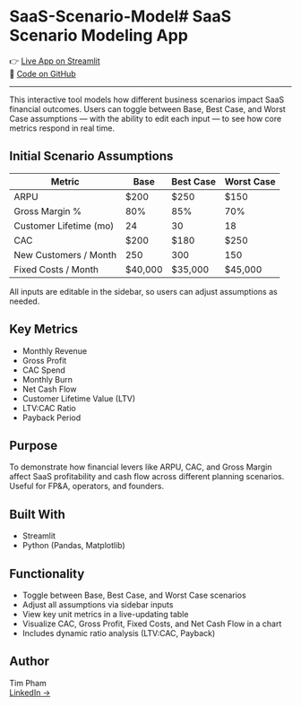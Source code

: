 # SaaS-Scenario-Model# SaaS Scenario Modeling App

👉 [Live App on Streamlit](https://saas-scenario-model-app-bqh8w6p52shrs9urxlaje7.streamlit.app)  
📁 [Code on GitHub](https://github.com/TimothyTPham/SaaS-Scenario-Model-Streamlit)

---

This interactive tool models how different business scenarios impact SaaS financial outcomes. Users can toggle between Base, Best Case, and Worst Case assumptions — with the ability to edit each input — to see how core metrics respond in real time.

## Initial Scenario Assumptions

| Metric                   | Base      | Best Case | Worst Case |
|--------------------------|-----------|-----------|------------|
| ARPU                     | $200      | $250      | $150       |
| Gross Margin %           | 80%       | 85%       | 70%        |
| Customer Lifetime (mo)   | 24        | 30        | 18         |
| CAC                      | $200      | $180      | $250       |
| New Customers / Month    | 250       | 300       | 150        |
| Fixed Costs / Month      | $40,000   | $35,000   | $45,000    |

All inputs are editable in the sidebar, so users can adjust assumptions as needed. 

## Key Metrics

- Monthly Revenue
- Gross Profit
- CAC Spend
- Monthly Burn
- Net Cash Flow
- Customer Lifetime Value (LTV)
- LTV:CAC Ratio
- Payback Period

## Purpose

To demonstrate how financial levers like ARPU, CAC, and Gross Margin affect SaaS profitability and cash flow across different planning scenarios. Useful for FP&A, operators, and founders.

## Built With

- Streamlit
- Python (Pandas, Matplotlib)

## Functionality

- Toggle between Base, Best Case, and Worst Case scenarios
- Adjust all assumptions via sidebar inputs
- View key unit metrics in a live-updating table
- Visualize CAC, Gross Profit, Fixed Costs, and Net Cash Flow in a chart
- Includes dynamic ratio analysis (LTV:CAC, Payback)

## Author

Tim Pham  
[LinkedIn →](https://www.linkedin.com/in/timphamtx)
